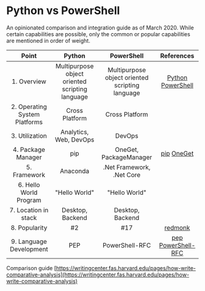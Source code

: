 # Python vs PowerShell

An opinionated comparison and integration guide as of March 2020. While certain capabilities are possible, only the common or popular capabilities are mentioned in order of weight.

| Point | Python | PowerShell | References |
|:-:|:-:|:-:|:-:|
| 1. Overview | Multipurpose object oriented scripting language | Multipurpose object oriented scripting language | [Python](https://en.wikipedia.org/wiki/Python_%28programming_language%29) [PowerShell](https://en.wikipedia.org/wiki/PowerShell) |
| 2. Operating System Platforms | Cross Platform | Cross Platform | |  
| 3. Utilization | Analytics, Web, DevOps | DevOps |
| 4. Package Manager | pip | OneGet, PackageManager | [pip](https://pip.pypa.io/en/stable/) [OneGet](https://github.com/OneGet/oneget) |
| 5. Framework | Anaconda | .Net Framework, .Net Core | |
| 6. Hello World Program | "Hello World" | "Hello World" | |
| 7. Location in stack | Desktop, Backend | Desktop, Backend | |
| 8. Popularity | #2 | #17 | [redmonk](https://redmonk.com/) |
| 9. Language Development | PEP | PowerShell-RFC | [pep](https://www.python.org/dev/peps/) [PowerShell-RFC](https://github.com/PowerShell/PowerShell-RFC) |


Comparison guide [https://writingcenter.fas.harvard.edu/pages/how-write-comparative-analysis](https://writingcenter.fas.harvard.edu/pages/how-write-comparative-analysis)
